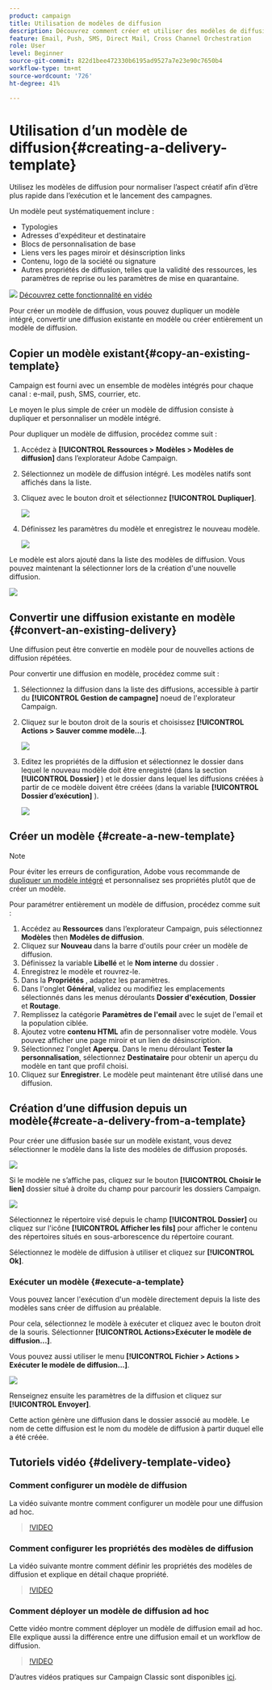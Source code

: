 ```yaml
---
product: campaign
title: Utilisation de modèles de diffusion
description: Découvrez comment créer et utiliser des modèles de diffusion dans Campaign
feature: Email, Push, SMS, Direct Mail, Cross Channel Orchestration
role: User
level: Beginner
source-git-commit: 822d1bee472330b6195ad9527a7e23e90c7650b4
workflow-type: tm+mt
source-wordcount: '726'
ht-degree: 41%

---
```


# Utilisation d’un modèle de diffusion{#creating-a-delivery-template}

Utilisez les modèles de diffusion pour normaliser l’aspect créatif afin d’être plus rapide dans l’exécution et le lancement des campagnes.

Un modèle peut systématiquement inclure :

* Typologies
* Adresses d&#39;expéditeur et destinataire
* Blocs de personnalisation de base
* Liens vers les pages miroir et désinscription links
* Contenu, logo de la société ou signature
* Autres propriétés de diffusion, telles que la validité des ressources, les paramètres de reprise ou les paramètres de mise en quarantaine.

![](assets/do-not-localize/how-to-video.png) [Découvrez cette fonctionnalité en vidéo](#delivery-template-video)

Pour créer un modèle de diffusion, vous pouvez dupliquer un modèle intégré, convertir une diffusion existante en modèle ou créer entièrement un modèle de diffusion.

## Copier un modèle existant{#copy-an-existing-template}

Campaign est fourni avec un ensemble de modèles intégrés pour chaque canal : e-mail, push, SMS, courrier, etc.

Le moyen le plus simple de créer un modèle de diffusion consiste à dupliquer et personnaliser un modèle intégré.

Pour dupliquer un modèle de diffusion, procédez comme suit :

1. Accédez à **[!UICONTROL Ressources > Modèles > Modèles de diffusion]** dans l’explorateur Adobe Campaign.
1. Sélectionnez un modèle de diffusion intégré. Les modèles natifs sont affichés dans la liste.
1. Cliquez avec le bouton droit et sélectionnez **[!UICONTROL Dupliquer]**.

   ![](assets/duplicate-built-in-template.png)

1. Définissez les paramètres du modèle et enregistrez le nouveau modèle.

   ![](assets/delivery-template-new.png)

Le modèle est alors ajouté dans la liste des modèles de diffusion. Vous pouvez maintenant la sélectionner lors de la création d&#39;une nouvelle diffusion.

![](assets/select-the-new-template.png)

## Convertir une diffusion existante en modèle {#convert-an-existing-delivery}

Une diffusion peut être convertie en modèle pour de nouvelles actions de diffusion répétées.

Pour convertir une diffusion en modèle, procédez comme suit :

1. Sélectionnez la diffusion dans la liste des diffusions, accessible à partir du **[!UICONTROL Gestion de campagne]** noeud de l&#39;explorateur Campaign.

1. Cliquez sur le bouton droit de la souris et choisissez **[!UICONTROL Actions > Sauver comme modèle...]**.

   ![](assets/save-as-template.png)

1. Editez les propriétés de la diffusion et sélectionnez le dossier dans lequel le nouveau modèle doit être enregistré (dans la section **[!UICONTROL Dossier]** ) et le dossier dans lequel les diffusions créées à partir de ce modèle doivent être créées (dans la variable **[!UICONTROL Dossier d’exécution]** ).

   ![](assets/template-select-folders.png)

## Créer un modèle {#create-a-new-template}

>[!NOTE]
>
>Pour éviter les erreurs de configuration, Adobe vous recommande de [dupliquer un modèle intégré](#copy-an-existing-template) et personnalisez ses propriétés plutôt que de créer un modèle.

Pour paramétrer entièrement un modèle de diffusion, procédez comme suit :

1. Accédez au **Ressources** dans l’explorateur Campaign, puis sélectionnez **Modèles** then **Modèles de diffusion**.
1. Cliquez sur **Nouveau** dans la barre d&#39;outils pour créer un modèle de diffusion.
1. Définissez la variable **Libellé** et le **Nom interne** du dossier .
1. Enregistrez le modèle et rouvrez-le.
1. Dans la **Propriétés** , adaptez les paramètres.
1. Dans l&#39;onglet **Général**, validez ou modifiez les emplacements sélectionnés dans les menus déroulants **Dossier d&#39;exécution**, **Dossier** et **Routage**.
1. Remplissez la catégorie **Paramètres de l&#39;email** avec le sujet de l&#39;email et la population ciblée.
1. Ajoutez votre **contenu HTML** afin de personnaliser votre modèle. Vous pouvez afficher une page miroir et un lien de désinscription.
1. Sélectionnez l&#39;onglet **Aperçu**. Dans le menu déroulant **Tester la personnalisation**, sélectionnez **Destinataire** pour obtenir un aperçu du modèle en tant que profil choisi.
1. Cliquez sur **Enregistrer**. Le modèle peut maintenant être utilisé dans une diffusion.


## Création d’une diffusion depuis un modèle{#create-a-delivery-from-a-template}

Pour créer une diffusion basée sur un modèle existant, vous devez sélectionner le modèle dans la liste des modèles de diffusion proposés.

![](assets/select-the-new-template.png)

Si le modèle ne s’affiche pas, cliquez sur le bouton **[!UICONTROL Choisir le lien]** dossier situé à droite du champ pour parcourir les dossiers Campaign.

![](assets/browse-templates.png)

Sélectionnez le répertoire visé depuis le champ **[!UICONTROL Dossier]** ou cliquez sur l&#39;icône **[!UICONTROL Afficher les fils]** pour afficher le contenu des répertoires situés en sous-arborescence du répertoire courant.

Sélectionnez le modèle de diffusion à utiliser et cliquez sur **[!UICONTROL Ok]**.

### Exécuter un modèle {#execute-a-template}

Vous pouvez lancer l&#39;exécution d&#39;un modèle directement depuis la liste des modèles sans créer de diffusion au préalable.

Pour cela, sélectionnez le modèle à exécuter et cliquez avec le bouton droit de la souris. Sélectionner **[!UICONTROL Actions>Exécuter le modèle de diffusion...]**.

Vous pouvez aussi utiliser le menu **[!UICONTROL Fichier > Actions > Exécuter le modèle de diffusion...]**.

![](assets/execute-delivery-template.png)

Renseignez ensuite les paramètres de la diffusion et cliquez sur **[!UICONTROL Envoyer]**.

Cette action génère une diffusion dans le dossier associé au modèle. Le nom de cette diffusion est le nom du modèle de diffusion à partir duquel elle a été créée.


## Tutoriels vidéo {#delivery-template-video}

### Comment configurer un modèle de diffusion

La vidéo suivante montre comment configurer un modèle pour une diffusion ad hoc.

>[!VIDEO](https://video.tv.adobe.com/v/342082?quality=12)

### Comment configurer les propriétés des modèles de diffusion

La vidéo suivante montre comment définir les propriétés des modèles de diffusion et explique en détail chaque propriété.

>[!VIDEO](https://video.tv.adobe.com/v/338969?quality=12)

### Comment déployer un modèle de diffusion ad hoc

Cette vidéo montre comment déployer un modèle de diffusion email ad hoc. Elle explique aussi la différence entre une diffusion email et un workflow de diffusion.

>[!VIDEO](https://video.tv.adobe.com/v/338965?quality=12)

D’autres vidéos pratiques sur Campaign Classic sont disponibles [ici](https://experienceleague.adobe.com/docs/campaign-classic-learn/tutorials/overview.html?lang=fr).
